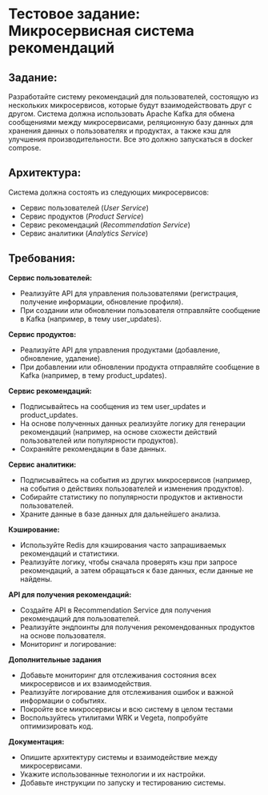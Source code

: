 # Тестовое задание: Микросервисная система рекомендаций
## Задание:
Разработайте систему рекомендаций для пользователей, состоящую из нескольких микросервисов, которые будут взаимодействовать друг с другом. Система должна использовать Apache Kafka для обмена сообщениями между микросервисами, реляционную базу данных для хранения данных о пользователях и продуктах, а также кэш для улучшения производительности. Все это должно запускаться в docker compose.

## Архитектура:
Система должна состоять из следующих микросервисов:
- Сервис пользователей (*User Service*)
- Сервис продуктов (*Product Service*)
- Сервис рекомендаций (*Recommendation Service*)
- Сервис аналитики (*Analytics Service*)

## Требования:
**Сервис пользователей:**
- Реализуйте API для управления пользователями (регистрация, получение информации, обновление профиля).
- При создании или обновлении пользователя отправляйте сообщение в Kafka (например, в тему user_updates).

**Сервис продуктов:**
- Реализуйте API для управления продуктами (добавление, обновление, удаление).
- При добавлении или обновлении продукта отправляйте сообщение в Kafka (например, в тему product_updates).

**Сервис рекомендаций:**
- Подписывайтесь на сообщения из тем user_updates и product_updates.
- На основе полученных данных реализуйте логику для генерации рекомендаций (например, на основе схожести действий пользователей или популярности продуктов).
- Сохраняйте рекомендации в базе данных.

**Сервис аналитики:**
- Подписывайтесь на события из других микросервисов (например, на события о действиях пользователей и изменения продуктов).
- Собирайте статистику по популярности продуктов и активности пользователей.
- Храните данные в базе данных для дальнейшего анализа.

**Кэширование:**
- Используйте Redis для кэширования часто запрашиваемых рекомендаций и статистики.
- Реализуйте логику, чтобы сначала проверять кэш при запросе рекомендаций, а затем обращаться к базе данных, если данные не найдены.

**API для получения рекомендаций:**
- Создайте API в Recommendation Service для получения рекомендаций для пользователей.
- Реализуйте эндпоинты для получения рекомендованных продуктов на основе пользователя.
- Мониторинг и логирование:

**Дополнительные задания**
- Добавьте мониторинг для отслеживания состояния всех микросервисов и их взаимодействия.
- Реализуйте логирование для отслеживания ошибок и важной информации о событиях.
- Покройте все микросервисы и всю систему в целом тестами
- Воспользуйтесь утилитами WRK и Vegeta, попробуйте оптимизировать код.

**Документация:**
- Опишите архитектуру системы и взаимодействие между микросервисами.
- Укажите использованные технологии и их настройки.
- Добавьте инструкции по запуску и тестированию системы.
